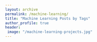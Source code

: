 ```yaml
---
layout: archive
permalink: /machine-learning/
title: "Machine Learning Posts by Tags"
author_profile: true
header:
 image: "/machine-learning-projects.jpg"
---
```

